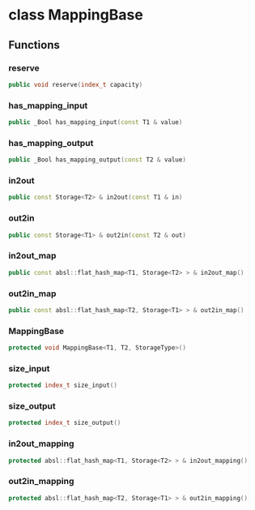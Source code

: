 # class MappingBase


## Functions

### reserve

```cpp
public void reserve(index_t capacity)
```


### has_mapping_input

```cpp
public _Bool has_mapping_input(const T1 & value)
```


### has_mapping_output

```cpp
public _Bool has_mapping_output(const T2 & value)
```


### in2out

```cpp
public const Storage<T2> & in2out(const T1 & in)
```


### out2in

```cpp
public const Storage<T1> & out2in(const T2 & out)
```


### in2out_map

```cpp
public const absl::flat_hash_map<T1, Storage<T2> > & in2out_map()
```


### out2in_map

```cpp
public const absl::flat_hash_map<T2, Storage<T1> > & out2in_map()
```


### MappingBase

```cpp
protected void MappingBase<T1, T2, StorageType>()
```


### size_input

```cpp
protected index_t size_input()
```


### size_output

```cpp
protected index_t size_output()
```


### in2out_mapping

```cpp
protected absl::flat_hash_map<T1, Storage<T2> > & in2out_mapping()
```


### out2in_mapping

```cpp
protected absl::flat_hash_map<T2, Storage<T1> > & out2in_mapping()
```




